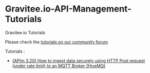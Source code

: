 # Gravitee.io-API-Management-Tutorials
Gravitee.io Tutorials

Please check the [tutorials on our community forum](https://community.gravitee.io/c/tutorials).

Tutorials :

- [(APIm 3.20) How to ingest data securely using HTTP Post request (under rate limit) to an MQTT Broker (HiveMQ)](./apim-3-20_ena_http-post_mqtt)
